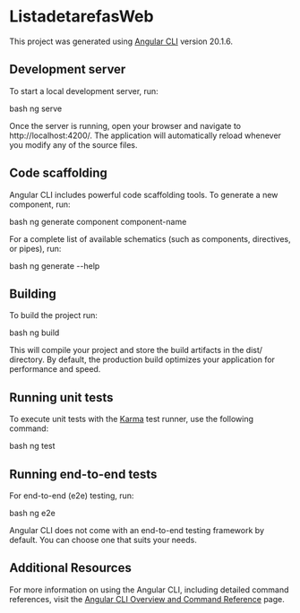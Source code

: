 # ListadetarefasWeb

This project was generated using [Angular CLI](https://github.com/angular/angular-cli) version 20.1.6.

## Development server

To start a local development server, run:

bash
ng serve


Once the server is running, open your browser and navigate to http://localhost:4200/. The application will automatically reload whenever you modify any of the source files.

## Code scaffolding

Angular CLI includes powerful code scaffolding tools. To generate a new component, run:

bash
ng generate component component-name


For a complete list of available schematics (such as components, directives, or pipes), run:

bash
ng generate --help


## Building

To build the project run:

bash
ng build


This will compile your project and store the build artifacts in the dist/ directory. By default, the production build optimizes your application for performance and speed.

## Running unit tests

To execute unit tests with the [Karma](https://karma-runner.github.io) test runner, use the following command:

bash
ng test


## Running end-to-end tests

For end-to-end (e2e) testing, run:

bash
ng e2e


Angular CLI does not come with an end-to-end testing framework by default. You can choose one that suits your needs.

## Additional Resources

For more information on using the Angular CLI, including detailed command references, visit the [Angular CLI Overview and Command Reference](https://angular.dev/tools/cli) page.
